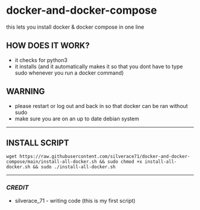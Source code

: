# **docker-and-docker-compose**
this lets you install docker &amp; docker compose in one line

## HOW DOES IT WORK?
- it checks for python3
- it installs (and it automatically makes it so that you dont have to type sudo whenever you run a docker command)

## WARNING
- please restart or log out and back in so that docker can be ran without sudo
- make sure you are on an up to date debian system

---
## **INSTALL SCRIPT**
```
wget https://raw.githubusercontent.com/silverace71/docker-and-docker-compose/main/install-all-docker.sh && sudo chmod +x install-all-docker.sh && sudo ./install-all-docker.sh
```
---
### ***CREDIT***
- silverace_71 - writing code (this is my first script)